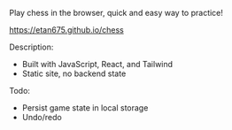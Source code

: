 Play chess in the browser, quick and easy way to practice!

https://etan675.github.io/chess

Description:

- Built with JavaScript, React, and Tailwind
- Static site, no backend state

Todo:

- Persist game state in local storage
- Undo/redo
